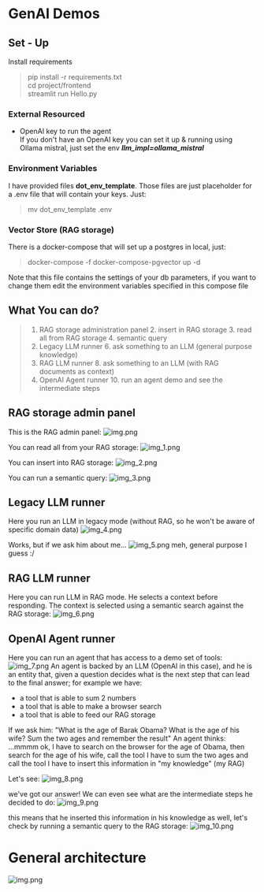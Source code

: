 # GenAI Demos

## Set - Up
Install requirements
> pip install -r requirements.txt  
> cd project/frontend  
> streamlit run Hello.py

### External Resourced
- OpenAI key to run the agent  
If you don't have an OpenAI key you can set it up & running using Ollama mistral, just set the env _**llm_impl=ollama_mistral**_

### Environment Variables
I have provided files **dot_env_template**. Those files are just placeholder for a .env file that will contain your keys. Just:
> mv dot_env_template .env

### Vector Store (RAG storage)
There is a docker-compose that will set up a postgres in local, just:
> docker-compose -f docker-compose-pgvector up -d   

Note that this file contains the settings of your db parameters, if you want to change them edit the environment variables specified in 
this compose file

## What You can do?
> 1. RAG storage administration panel
>    2. insert in RAG storage
>    3. read all from RAG storage
>    4. semantic query 
> 5. Legacy LLM runner
>    6. ask something to an LLM (general purpose knowledge)
> 7. RAG LLM runner
>    8. ask something to an LLM (with RAG documents as context)
> 9. OpenAI Agent runner
>    10. run an agent demo and see the intermediate steps

## RAG storage admin panel
This is the RAG admin panel:
![img.png](res/images/img.png)

You can read all from your RAG storage:
![img_1.png](res/images/img_1.png)

You can insert into RAG storage:
![img_2.png](res/images/img_2.png)

You can run a semantic query:
![img_3.png](res/images/img_3.png)

## Legacy LLM runner
Here you run an LLM in legacy mode (without RAG, so he won't be aware of specific domain data)
![img_4.png](res/images/img_4.png)

Works, but if we ask him about me...
![img_5.png](res/images/img_5.png)
meh, general purpose I guess :/

## RAG LLM runner
Here you can run LLM in RAG mode. He selects a context before responding. The context is selected using a semantic search against the RAG storage:
![img_6.png](res/images/img_6.png)

## OpenAI Agent runner
Here you can run an agent that has access to a demo set of tools:
![img_7.png](res/images/img_7.png)
An agent is backed by an LLM (OpenAI in this case), and he is an entity that, given a question
decides what is the next step that can lead to the final answer;
for example we have:
- a tool that is able to sum 2 numbers
- a tool that is able to make a browser search
- a tool that is able to feed our RAG storage

If we ask him: "What is the age of Barak Obama? What is the age of his wife? Sum the two ages and remember the result"
An agent thinks:
...mmmm ok, I have to search on the browser for the age of Obama, then search for the age of his wife, call the tool I have to 
sum the two ages and call the tool I have to insert this information in "my knowledge" (my RAG)

Let's see:
![img_8.png](res/images/img_8.png)

we've got our answer! We can even see what are the intermediate steps he decided to do:
![img_9.png](res/images/img_9.png)

this means that he inserted this information in his knowledge as well, let's check by running a semantic query to the RAG storage:
![img_10.png](res/images/img_10.png)

# General architecture
![img.png](img.png)